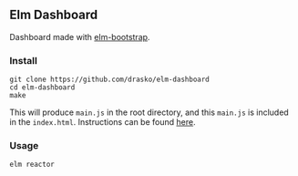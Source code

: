 ## Elm Dashboard
Dashboard made with [elm-bootstrap](http://elm-bootstrap.info/).

### Install
```
git clone https://github.com/drasko/elm-dashboard
cd elm-dashboard
make
```

This will produce `main.js` in the root directory, and this `main.js` is included in the `index.html`.
Instructions can be found [here](https://guide.elm-lang.org/interop/).

### Usage
```
elm reactor
```

